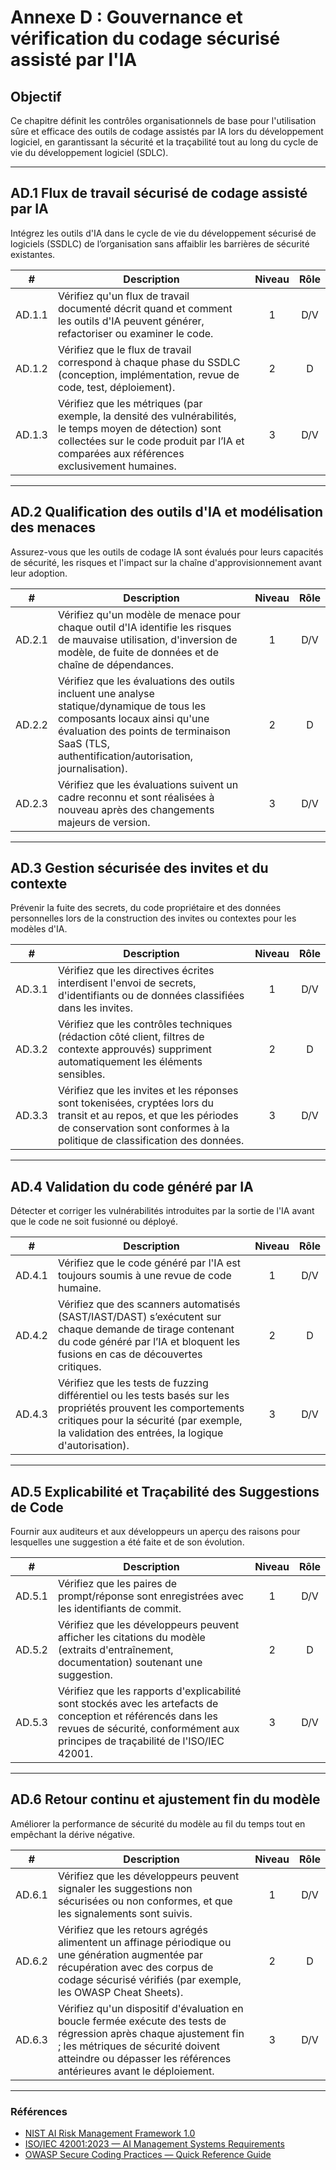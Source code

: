 # Annexe D : Gouvernance et vérification du codage sécurisé assisté par l'IA

## Objectif

Ce chapitre définit les contrôles organisationnels de base pour l'utilisation sûre et efficace des outils de codage assistés par IA lors du développement logiciel, en garantissant la sécurité et la traçabilité tout au long du cycle de vie du développement logiciel (SDLC).

---

## AD.1 Flux de travail sécurisé de codage assisté par IA

Intégrez les outils d'IA dans le cycle de vie du développement sécurisé de logiciels (SSDLC) de l’organisation sans affaiblir les barrières de sécurité existantes.

|   #    | Description                                                                                                                                                                                           | Niveau | Rôle |
| :----: | ----------------------------------------------------------------------------------------------------------------------------------------------------------------------------------------------------- | :----: | :--: |
| AD.1.1 | Vérifiez qu'un flux de travail documenté décrit quand et comment les outils d'IA peuvent générer, refactoriser ou examiner le code.                                                                   |   1    | D/V  |
| AD.1.2 | Vérifiez que le flux de travail correspond à chaque phase du SSDLC (conception, implémentation, revue de code, test, déploiement).                                                                    |   2    |  D   |
| AD.1.3 | Vérifiez que les métriques (par exemple, la densité des vulnérabilités, le temps moyen de détection) sont collectées sur le code produit par l’IA et comparées aux références exclusivement humaines. |   3    | D/V  |

---

## AD.2 Qualification des outils d'IA et modélisation des menaces

Assurez-vous que les outils de codage IA sont évalués pour leurs capacités de sécurité, les risques et l'impact sur la chaîne d'approvisionnement avant leur adoption.

|   #    | Description                                                                                                                                                                                                                | Niveau | Rôle |
| :----: | -------------------------------------------------------------------------------------------------------------------------------------------------------------------------------------------------------------------------- | :----: | :--: |
| AD.2.1 | Vérifiez qu'un modèle de menace pour chaque outil d'IA identifie les risques de mauvaise utilisation, d'inversion de modèle, de fuite de données et de chaîne de dépendances.                                              |   1    | D/V  |
| AD.2.2 | Vérifiez que les évaluations des outils incluent une analyse statique/dynamique de tous les composants locaux ainsi qu'une évaluation des points de terminaison SaaS (TLS, authentification/autorisation, journalisation). |   2    |  D   |
| AD.2.3 | Vérifiez que les évaluations suivent un cadre reconnu et sont réalisées à nouveau après des changements majeurs de version.                                                                                                |   3    | D/V  |

---

## AD.3 Gestion sécurisée des invites et du contexte

Prévenir la fuite des secrets, du code propriétaire et des données personnelles lors de la construction des invites ou contextes pour les modèles d'IA.

|   #    | Description                                                                                                                                                                                      | Niveau | Rôle |
| :----: | ------------------------------------------------------------------------------------------------------------------------------------------------------------------------------------------------ | :----: | :--: |
| AD.3.1 | Vérifiez que les directives écrites interdisent l'envoi de secrets, d'identifiants ou de données classifiées dans les invites.                                                                   |   1    | D/V  |
| AD.3.2 | Vérifiez que les contrôles techniques (rédaction côté client, filtres de contexte approuvés) suppriment automatiquement les éléments sensibles.                                                  |   2    |  D   |
| AD.3.3 | Vérifiez que les invites et les réponses sont tokenisées, cryptées lors du transit et au repos, et que les périodes de conservation sont conformes à la politique de classification des données. |   3    | D/V  |

---

## AD.4 Validation du code généré par IA

Détecter et corriger les vulnérabilités introduites par la sortie de l'IA avant que le code ne soit fusionné ou déployé.

|   #    | Description                                                                                                                                                                                                     | Niveau | Rôle |
| :----: | --------------------------------------------------------------------------------------------------------------------------------------------------------------------------------------------------------------- | :----: | :--: |
| AD.4.1 | Vérifiez que le code généré par l'IA est toujours soumis à une revue de code humaine.                                                                                                                           |   1    | D/V  |
| AD.4.2 | Vérifiez que des scanners automatisés (SAST/IAST/DAST) s’exécutent sur chaque demande de tirage contenant du code généré par l’IA et bloquent les fusions en cas de découvertes critiques.                      |   2    |  D   |
| AD.4.3 | Vérifiez que les tests de fuzzing différentiel ou les tests basés sur les propriétés prouvent les comportements critiques pour la sécurité (par exemple, la validation des entrées, la logique d'autorisation). |   3    | D/V  |

---

## AD.5 Explicabilité et Traçabilité des Suggestions de Code

Fournir aux auditeurs et aux développeurs un aperçu des raisons pour lesquelles une suggestion a été faite et de son évolution.

|   #    | Description                                                                                                                                                                                      | Niveau | Rôle |
| :----: | ------------------------------------------------------------------------------------------------------------------------------------------------------------------------------------------------ | :----: | :--: |
| AD.5.1 | Vérifiez que les paires de prompt/réponse sont enregistrées avec les identifiants de commit.                                                                                                     |   1    | D/V  |
| AD.5.2 | Vérifiez que les développeurs peuvent afficher les citations du modèle (extraits d'entraînement, documentation) soutenant une suggestion.                                                        |   2    |  D   |
| AD.5.3 | Vérifiez que les rapports d'explicabilité sont stockés avec les artefacts de conception et référencés dans les revues de sécurité, conformément aux principes de traçabilité de l'ISO/IEC 42001. |   3    | D/V  |

---

## AD.6 Retour continu et ajustement fin du modèle

Améliorer la performance de sécurité du modèle au fil du temps tout en empêchant la dérive négative.

|   #    | Description                                                                                                                                                                                                                    | Niveau | Rôle |
| :----: | ------------------------------------------------------------------------------------------------------------------------------------------------------------------------------------------------------------------------------ | :----: | :--: |
| AD.6.1 | Vérifiez que les développeurs peuvent signaler les suggestions non sécurisées ou non conformes, et que les signalements sont suivis.                                                                                           |   1    | D/V  |
| AD.6.2 | Vérifiez que les retours agrégés alimentent un affinage périodique ou une génération augmentée par récupération avec des corpus de codage sécurisé vérifiés (par exemple, les OWASP Cheat Sheets).                             |   2    |  D   |
| AD.6.3 | Vérifiez qu'un dispositif d'évaluation en boucle fermée exécute des tests de régression après chaque ajustement fin ; les métriques de sécurité doivent atteindre ou dépasser les références antérieures avant le déploiement. |   3    | D/V  |

---

### Références

* [NIST AI Risk Management Framework 1.0](https://nvlpubs.nist.gov/nistpubs/ai/nist.ai.100-1.pdf)
* [ISO/IEC 42001:2023 — AI Management Systems Requirements](https://www.iso.org/standard/81230.html)
* [OWASP Secure Coding Practices — Quick Reference Guide](https://owasp.org/www-project-secure-coding-practices-quick-reference-guide/)

